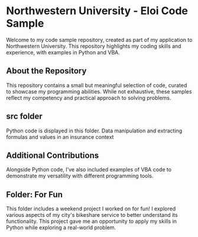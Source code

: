 # Northwestern University - Eloi Code Sample
Welcome to my code sample repository, created as part of my application to Northwestern University. This repository highlights my coding skills and experience, with examples in Python and VBA.

## About the Repository
This repository contains a small but meaningful selection of code, curated to showcase my programming abilities. While not exhaustive, these samples reflect my competency and practical approach to solving problems.

## src folder
Python code is displayed in this folder. Data manipulation and extracting formulas and values in an insurance context

## Additional Contributions
Alongside Python code, I’ve also included examples of VBA code to demonstrate my versatility with different programming tools.

## Folder: For Fun
This folder includes a weekend project I worked on for fun! I explored various aspects of my city's bikeshare service to better understand its functionality. This project gave me an opportunity to apply my skills in Python while exploring a real-world problem.
